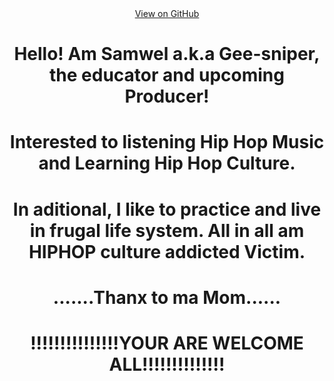 <!--HEADER -->
<div id="header_wrap" class="outer">
    <header class="inner">
      <a id="forkme_banner" href="https://github.com/SAM-MUSIX">View on GitHub</a>
      <h1 id="project_title">Hello! Am Samwel a.k.a Gee-sniper, the educator and upcoming Producer!</h1>
      <h1 id="project_title">Interested to listening Hip Hop Music and Learning Hip Hop Culture.</h1>
      <h1 id="project_title">In aditional, I like to practice and live in frugal life system. All in all am HIPHOP culture addicted Victim.</h1>
      <h1 id="project_title">.......Thanx to ma Mom......<h1/>
      <h1 id="project_title">!!!!!!!!!!!!!!!YOUR ARE WELCOME ALL!!!!!!!!!!!!!!</h1>
    </header>
</div>
